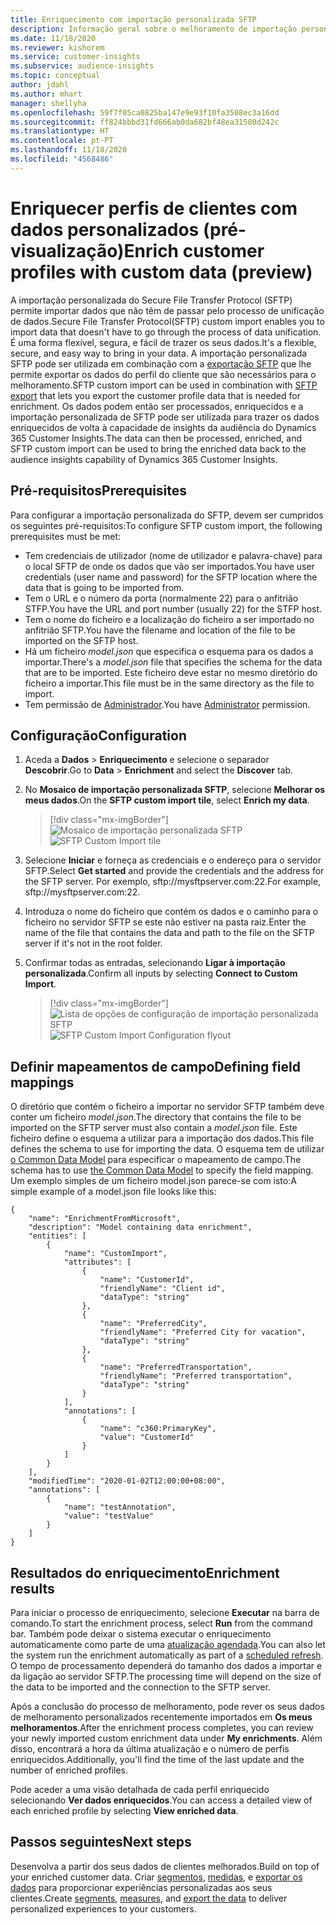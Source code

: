 ```yaml
---
title: Enriquecimento com importação personalizada SFTP
description: Informação geral sobre o melhoramento de importação personalizado SFTP.
ms.date: 11/18/2020
ms.reviewer: kishorem
ms.service: customer-insights
ms.subservice: audience-insights
ms.topic: conceptual
author: jdahl
ms.author: mhart
manager: shellyha
ms.openlocfilehash: 59f7f05ca0825ba147e9e93f10fa3508ec3a16dd
ms.sourcegitcommit: ff824bbbd31fd666ab0da682bf48ea31580d242c
ms.translationtype: HT
ms.contentlocale: pt-PT
ms.lasthandoff: 11/18/2020
ms.locfileid: "4568486"
---
```

# <a name="enrich-customer-profiles-with-custom-data-preview"></a><span data-ttu-id="8ce62-103">Enriquecer perfis de clientes com dados personalizados (pré-visualização)</span><span class="sxs-lookup"><span data-stu-id="8ce62-103">Enrich customer profiles with custom data (preview)</span></span>

<span data-ttu-id="8ce62-104">A importação personalizada do Secure File Transfer Protocol (SFTP) permite importar dados que não têm de passar pelo processo de unificação de dados.</span><span class="sxs-lookup"><span data-stu-id="8ce62-104">Secure File Transfer Protocol(SFTP) custom import enables you to import data that doesn't have to go through the process of data unification.</span></span> <span data-ttu-id="8ce62-105">É uma forma flexível, segura, e fácil de trazer os seus dados.</span><span class="sxs-lookup"><span data-stu-id="8ce62-105">It's a flexible, secure, and easy way to bring in your data.</span></span> <span data-ttu-id="8ce62-106">A importação personalizada SFTP pode ser utilizada em combinação com a [exportação SFTP](export-sftp.md) que lhe permite exportar os dados do perfil do cliente que são necessários para o melhoramento.</span><span class="sxs-lookup"><span data-stu-id="8ce62-106">SFTP custom import can be used in combination with [SFTP export](export-sftp.md) that lets you export the customer profile data that is needed for enrichment.</span></span> <span data-ttu-id="8ce62-107">Os dados podem então ser processados, enriquecidos e a importação personalizada de SFTP pode ser utilizada para trazer os dados enriquecidos de volta à capacidade de insights da audiência do Dynamics 365 Customer Insights.</span><span class="sxs-lookup"><span data-stu-id="8ce62-107">The data can then be processed, enriched, and SFTP custom import can be used to bring the enriched data back to the audience insights capability of Dynamics 365 Customer Insights.</span></span>

## <a name="prerequisites"></a><span data-ttu-id="8ce62-108">Pré-requisitos</span><span class="sxs-lookup"><span data-stu-id="8ce62-108">Prerequisites</span></span>

<span data-ttu-id="8ce62-109">Para configurar a importação personalizada do SFTP, devem ser cumpridos os seguintes pré-requisitos:</span><span class="sxs-lookup"><span data-stu-id="8ce62-109">To configure SFTP custom import, the following prerequisites must be met:</span></span>

- <span data-ttu-id="8ce62-110">Tem credenciais de utilizador (nome de utilizador e palavra-chave) para o local SFTP de onde os dados que vão ser importados.</span><span class="sxs-lookup"><span data-stu-id="8ce62-110">You have user credentials (user name and password) for the SFTP location where the data that is going to be imported from.</span></span>
- <span data-ttu-id="8ce62-111">Tem o URL e o número da porta (normalmente 22) para o anfitrião STFP.</span><span class="sxs-lookup"><span data-stu-id="8ce62-111">You have the URL and port number (usually 22) for the STFP host.</span></span>
- <span data-ttu-id="8ce62-112">Tem o nome do ficheiro e a localização do ficheiro a ser importado no anfitrião SFTP.</span><span class="sxs-lookup"><span data-stu-id="8ce62-112">You have the filename and location of the file to be imported on the SFTP host.</span></span>
- <span data-ttu-id="8ce62-113">Há um ficheiro *model.json* que especifica o esquema para os dados a importar.</span><span class="sxs-lookup"><span data-stu-id="8ce62-113">There's a *model.json* file that specifies the schema for the data that are to be imported.</span></span> <span data-ttu-id="8ce62-114">Este ficheiro deve estar no mesmo diretório do ficheiro a importar.</span><span class="sxs-lookup"><span data-stu-id="8ce62-114">This file must be in the same directory as the file to import.</span></span>
- <span data-ttu-id="8ce62-115">Tem permissão de [Administrador](permissions.md#administrator).</span><span class="sxs-lookup"><span data-stu-id="8ce62-115">You have [Administrator](permissions.md#administrator) permission.</span></span>

## <a name="configuration"></a><span data-ttu-id="8ce62-116">Configuração</span><span class="sxs-lookup"><span data-stu-id="8ce62-116">Configuration</span></span>

1. <span data-ttu-id="8ce62-117">Aceda a **Dados** > **Enriquecimento** e selecione o separador **Descobrir**.</span><span class="sxs-lookup"><span data-stu-id="8ce62-117">Go to **Data** > **Enrichment** and select the **Discover** tab.</span></span>

1. <span data-ttu-id="8ce62-118">No **Mosaico de importação personalizada SFTP**, selecione **Melhorar os meus dados**.</span><span class="sxs-lookup"><span data-stu-id="8ce62-118">On the **SFTP custom import tile**, select **Enrich my data**.</span></span>

   > [!div class="mx-imgBorder"]
   > <span data-ttu-id="8ce62-119">![Mosaico de importação personalizada SFTP](media/SFTP_Custom_Import_tile.png "Mosaico de importação personalizada SFTP")</span><span class="sxs-lookup"><span data-stu-id="8ce62-119">![SFTP Custom Import tile](media/SFTP_Custom_Import_tile.png "SFTP Custom Import tile")</span></span>

1. <span data-ttu-id="8ce62-120">Selecione **Iniciar** e forneça as credenciais e o endereço para o servidor SFTP.</span><span class="sxs-lookup"><span data-stu-id="8ce62-120">Select **Get started** and provide the credentials and the address for the SFTP server.</span></span> <span data-ttu-id="8ce62-121">Por exemplo, sftp://mysftpserver.com:22.</span><span class="sxs-lookup"><span data-stu-id="8ce62-121">For example, sftp://mysftpserver.com:22.</span></span>

1. <span data-ttu-id="8ce62-122">Introduza o nome do ficheiro que contém os dados e o caminho para o ficheiro no servidor SFTP se este não estiver na pasta raiz.</span><span class="sxs-lookup"><span data-stu-id="8ce62-122">Enter the name of the file that contains the data and path to the file on the SFTP server if it's not in the root folder.</span></span>

1. <span data-ttu-id="8ce62-123">Confirmar todas as entradas, selecionando **Ligar à importação personalizada**.</span><span class="sxs-lookup"><span data-stu-id="8ce62-123">Confirm all inputs by selecting **Connect to Custom Import**.</span></span>

   > [!div class="mx-imgBorder"]
   > <span data-ttu-id="8ce62-124">![Lista de opções de configuração de importação personalizada SFTP](media/SFTP_Custom_Import_Configuration_flyout.png "Lista de opções de configuração de importação personalizada SFTP")</span><span class="sxs-lookup"><span data-stu-id="8ce62-124">![SFTP Custom Import Configuration flyout](media/SFTP_Custom_Import_Configuration_flyout.png "SFTP Custom Import Configuration flyout")</span></span>

## <a name="defining-field-mappings"></a><span data-ttu-id="8ce62-125">Definir mapeamentos de campo</span><span class="sxs-lookup"><span data-stu-id="8ce62-125">Defining field mappings</span></span> 

<span data-ttu-id="8ce62-126">O diretório que contém o ficheiro a importar no servidor SFTP também deve conter um ficheiro *model.json*.</span><span class="sxs-lookup"><span data-stu-id="8ce62-126">The directory that contains the file to be imported on the SFTP server must also contain a *model.json* file.</span></span> <span data-ttu-id="8ce62-127">Este ficheiro define o esquema a utilizar para a importação dos dados.</span><span class="sxs-lookup"><span data-stu-id="8ce62-127">This file defines the schema to use for importing the data.</span></span> <span data-ttu-id="8ce62-128">O esquema tem de utilizar [o Common Data Model](https://docs.microsoft.com/common-data-model/) para especificar o mapeamento de campo.</span><span class="sxs-lookup"><span data-stu-id="8ce62-128">The schema has to use [the Common Data Model](https://docs.microsoft.com/common-data-model/) to specify the field mapping.</span></span> <span data-ttu-id="8ce62-129">Um exemplo simples de um ficheiro model.json parece-se com isto:</span><span class="sxs-lookup"><span data-stu-id="8ce62-129">A simple example of a model.json file looks like this:</span></span>

```
{
    "name": "EnrichmentFromMicrosoft",
    "description": "Model containing data enrichment",
    "entities": [
        {
            "name": "CustomImport",
            "attributes": [
                {
                    "name": "CustomerId",
                    "friendlyName": "Client id",
                    "dataType": "string"
                },
                {
                    "name": "PreferredCity",
                    "friendlyName": "Preferred City for vacation",
                    "dataType": "string"
                },
                {
                    "name": "PreferredTransportation",
                    "friendlyName": "Preferred transportation",
                    "dataType": "string"
                }
            ],
            "annotations": [
                {
                    "name": "c360:PrimaryKey",
                    "value": "CustomerId"
                }
            ]
        }
    ],
    "modifiedTime": "2020-01-02T12:00:00+08:00",
    "annotations": [
        {
            "name": "testAnnotation",
            "value": "testValue"
        }
    ]
}
```

## <a name="enrichment-results"></a><span data-ttu-id="8ce62-130">Resultados do enriquecimento</span><span class="sxs-lookup"><span data-stu-id="8ce62-130">Enrichment results</span></span>

<span data-ttu-id="8ce62-131">Para iniciar o processo de enriquecimento, selecione **Executar** na barra de comando.</span><span class="sxs-lookup"><span data-stu-id="8ce62-131">To start the enrichment process, select **Run** from the command bar.</span></span> <span data-ttu-id="8ce62-132">Também pode deixar o sistema executar o enriquecimento automaticamente como parte de uma [atualização agendada](system.md#schedule-tab).</span><span class="sxs-lookup"><span data-stu-id="8ce62-132">You can also let the system run the enrichment automatically as part of a [scheduled refresh](system.md#schedule-tab).</span></span> <span data-ttu-id="8ce62-133">O tempo de processamento dependerá do tamanho dos dados a importar e da ligação ao servidor SFTP.</span><span class="sxs-lookup"><span data-stu-id="8ce62-133">The processing time will depend on the size of the data to be imported and the connection to the SFTP server.</span></span>

<span data-ttu-id="8ce62-134">Após a conclusão do processo de melhoramento, pode rever os seus dados de melhoramento personalizados recentemente importados em **Os meus melhoramentos**.</span><span class="sxs-lookup"><span data-stu-id="8ce62-134">After the enrichment process completes, you can review your newly imported custom enrichment data under **My enrichments**.</span></span> <span data-ttu-id="8ce62-135">Além disso, encontrará a hora da última atualização e o número de perfis enriquecidos.</span><span class="sxs-lookup"><span data-stu-id="8ce62-135">Additionally, you'll find the time of the last update and the number of enriched profiles.</span></span>

<span data-ttu-id="8ce62-136">Pode aceder a uma visão detalhada de cada perfil enriquecido selecionando **Ver dados enriquecidos**.</span><span class="sxs-lookup"><span data-stu-id="8ce62-136">You can access a detailed view of each enriched profile by selecting **View enriched data**.</span></span>

## <a name="next-steps"></a><span data-ttu-id="8ce62-137">Passos seguintes</span><span class="sxs-lookup"><span data-stu-id="8ce62-137">Next steps</span></span>

<span data-ttu-id="8ce62-138">Desenvolva a partir dos seus dados de clientes melhorados.</span><span class="sxs-lookup"><span data-stu-id="8ce62-138">Build on top of your enriched customer data.</span></span> <span data-ttu-id="8ce62-139">Criar [segmentos](segments.md), [medidas](measures.md), e [exportar os dados](export-destinations.md) para proporcionar experiências personalizadas aos seus clientes.</span><span class="sxs-lookup"><span data-stu-id="8ce62-139">Create [segments](segments.md), [measures](measures.md), and [export the data](export-destinations.md) to deliver personalized experiences to your customers.</span></span>


